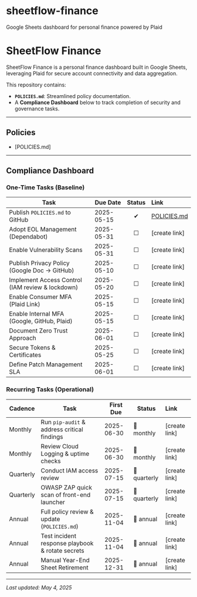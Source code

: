 # sheetflow-finance
Google Sheets dashboard for personal finance powered by Plaid

# SheetFlow Finance

SheetFlow Finance is a personal finance dashboard built in Google Sheets, leveraging Plaid for secure account connectivity and data aggregation.

This repository contains:

* **`POLICIES.md`**: Streamlined policy documentation.
* A **Compliance Dashboard** below to track completion of security and governance tasks.

---

## Policies

* [POLICIES.md]

---

## Compliance Dashboard

### One-Time Tasks (Baseline)

| Task                                             | Due Date   | Status | Link           |
| ------------------------------------------------ | ---------- | :----: | :------------- |
| Publish `POLICIES.md` to GitHub                  | 2025-05-15 |    ✔   | [POLICIES.md](https://github.com/jwolfepr/sheetflow-finance/blob/main/POLICIES.md) |
| Adopt EOL Management (Dependabot)                | 2025-05-31 |    ☐   | \[create link] |
| Enable Vulnerability Scans                       | 2025-05-31 |    ☐   | \[create link] |
| Publish Privacy Policy (Google Doc → GitHub)     | 2025-05-10 |    ☐   | \[create link] |
| Implement Access Control (IAM review & lockdown) | 2025-05-20 |    ☐   | \[create link] |
| Enable Consumer MFA (Plaid Link)                 | 2025-05-15 |    ☐   | \[create link] |
| Enable Internal MFA (Google, GitHub, Plaid)      | 2025-05-15 |    ☐   | \[create link] |
| Document Zero Trust Approach                     | 2025-06-01 |    ☐   | \[create link] |
| Secure Tokens & Certificates                     | 2025-05-25 |    ☐   | \[create link] |
| Define Patch Management SLA                      | 2025-06-01 |    ☐   | \[create link] |

### Recurring Tasks (Operational)

| Cadence   | Task                                             | First Due  | Status       | Link           |
| --------- | ------------------------------------------------ | ---------- | ------------ | :------------- |
| Monthly   | Run `pip-audit` & address critical findings      | 2025-06-30 | 🔁 monthly   | \[create link] |
| Monthly   | Review Cloud Logging & uptime checks             | 2025-06-30 | 🔁 monthly   | \[create link] |
| Quarterly | Conduct IAM access review                        | 2025-07-15 | 🔁 quarterly | \[create link] |
| Quarterly | OWASP ZAP quick scan of front-end launcher       | 2025-07-15 | 🔁 quarterly | \[create link] |
| Annual    | Full policy review & update (`POLICIES.md`)      | 2025-11-04 | 🔁 annual    | \[create link] |
| Annual    | Test incident response playbook & rotate secrets | 2025-11-04 | 🔁 annual    | \[create link] |
| Annual    | Manual Year-End Sheet Retirement                 | 2025-12-31 | 🔁 annual    | \[create link] |

---

*Last updated: May 4, 2025*
